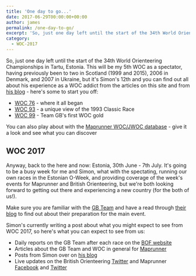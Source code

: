 ```yaml
---
title: 'One day to go...'
date: 2017-06-29T00:00:00+00:00
author: james
permalink: /one-day-to-go/
excerpt: 'So, just one day left until the start of the 34th World Orienteering Championships in Tartu, Estonia.'
category:
  - WOC-2017
---
```

So, just one day left until the start of the 34th World Orienteering Championships in Tartu, Estonia. This will be my 5th WOC as a spectator, having previously been to two in Scotland (1999 and 2015), 2006 in Denmark, and 2007 in Ukraine, but it's Simon's 12th and you can find out all about his experience as a WOC addict from the articles on this site and from [his blog](https://maprunner.blogspot.co.uk/search/label/WOC) - here's some to start you off:
* [WOC 76](https://maprunner.blogspot.co.uk/2006/07/woc-15-how-it-all-started.html) - where it all began
* [WOC 93](https://www.maprunner.co.uk/woc-1993-classic-race/) - a unique view of the 1993 Classic Race
* [WOC 99](https://www.maprunner.co.uk/the-agony-of-the-long-distance-world-championships-spectator/) - Team GB's first WOC gold

You can also play about with the [Maprunner WOC/JWOC database](https://www.maprunner.co.uk/wocdb/) - give it a look and see what you can discover

## WOC 2017

Anyway, back to the here and now: Estonia, 30th June - 7th July. It's going to be a busy week for me and Simon, what with the spectating, running our own races in the Estonian O-Week, and providing coverage of the week's events for Maprunner and British Orienteering, but we're both looking forward to getting out there and experiencing a new country (for the both of us!).

Make sure you are familiar with the [GB Team](/woc2017/gb-team) and have a read through [their blog](http://gbteamwoc2017.blogspot.co.uk/) to find out about their preparation for the main event.

Simon's currently writing a post about what you might expect to see from WOC 2017, so here's what you can expect to see from us:
* Daily reports on the GB Team after each race on the [BOF website](https://www.britishorienteering.org.uk/)
* Articles about the GB Team and WOC in general for [Maprunner](https://www.maprunner.co.uk/woc2017/articles/)
* Posts from Simon over on [his blog](https://maprunner.blogspot.co.uk/)
* Live updates on the British Orienteering [Twitter](https://twitter.com/GBRorienteering) and Maprunner [Facebook](https://www.facebook.com/Maprunner.co.uk/) and [Twitter](https://twitter.com/MaprunnerGB)
